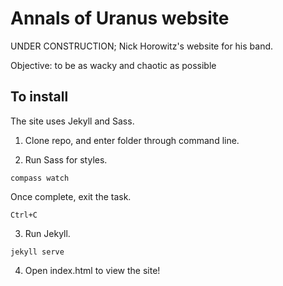 # Annals of Uranus website
UNDER CONSTRUCTION; Nick Horowitz's website for his band.

Objective: to be as wacky and chaotic as possible


## To install

The site uses Jekyll and Sass.

1. Clone repo, and enter folder through command line.

2. Run Sass for styles.
  ```
  compass watch
  ```
  Once complete, exit the task.
  ```
  Ctrl+C
  ```
  
3. Run Jekyll.
  ```
  jekyll serve
  ```

4. Open index.html to view the site!
